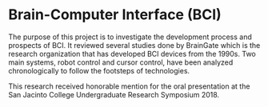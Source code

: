 # Brain-Computer Interface (BCI)
The purpose of this project is to investigate the development process and prospects of BCI. It reviewed several studies done by BrainGate which is the research organization that has developed BCI devices from the 1990s. Two main systems, robot control and cursor control, have been analyzed chronologically to follow the footsteps of technologies.

This research received honorable mention for the oral presentation at the San Jacinto College Undergraduate Research Symposium 2018.
